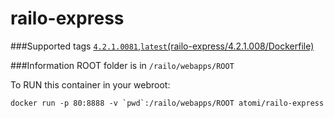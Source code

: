 railo-express
==================

###Supported tags
[```4.2.1.0081```,```latest```(railo-express/4.2.1.008/Dockerfile)](https://github.com/atomi/public-dockerfiles/blob/master/railo-express/4.2.1.008/Dockerfile)


###Information
ROOT folder is in ```/railo/webapps/ROOT```

To RUN this container in your webroot:

```docker run -p 80:8888 -v `pwd`:/railo/webapps/ROOT atomi/railo-express```

